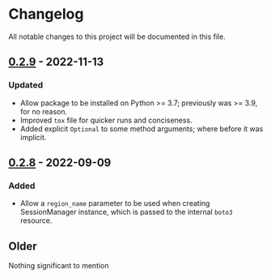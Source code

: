 # Changelog
All notable changes to this project will be documented in this file.

## [0.2.9](https://github.com/JCapriotti/dynamodb-session-web/tree/v0.2.9) - 2022-11-13

### Updated

- Allow package to be installed on Python >= 3.7; previously was >= 3.9, for no reason.
- Improved `tox` file for quicker runs and conciseness.
- Added explicit `Optional` to some method arguments; where before it was implicit.

## [0.2.8](https://github.com/JCapriotti/dynamodb-session-web/tree/v0.2.8) - 2022-09-09

### Added

- Allow a `region_name` parameter to be used when creating SessionManager instance, 
  which is passed to the internal `boto3` resource.

## Older

Nothing significant to mention
